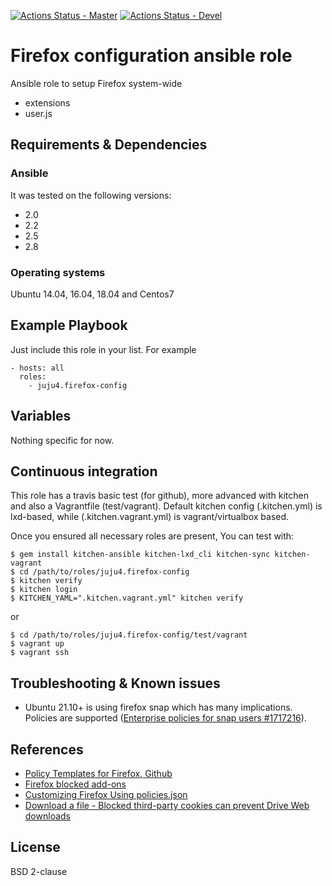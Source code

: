 [![Actions Status - Master](https://github.com/juju4/ansible-firefox-config/workflows/AnsibleCI/badge.svg)](https://github.com/juju4/ansible-firefox-config/actions?query=branch%3Amaster)
[![Actions Status - Devel](https://github.com/juju4/ansible-firefox-config/workflows/AnsibleCI/badge.svg?branch=devel)](https://github.com/juju4/ansible-firefox-config/actions?query=branch%3Adevel)
# Firefox configuration ansible role

Ansible role to setup Firefox system-wide
* extensions
* user.js

## Requirements & Dependencies

### Ansible
It was tested on the following versions:
 * 2.0
 * 2.2
 * 2.5
 * 2.8

### Operating systems

Ubuntu 14.04, 16.04, 18.04 and Centos7

## Example Playbook

Just include this role in your list.
For example

```
- hosts: all
  roles:
    - juju4.firefox-config
```

## Variables

Nothing specific for now.

## Continuous integration

This role has a travis basic test (for github), more advanced with kitchen and also a Vagrantfile (test/vagrant).
Default kitchen config (.kitchen.yml) is lxd-based, while (.kitchen.vagrant.yml) is vagrant/virtualbox based.

Once you ensured all necessary roles are present, You can test with:
```
$ gem install kitchen-ansible kitchen-lxd_cli kitchen-sync kitchen-vagrant
$ cd /path/to/roles/juju4.firefox-config
$ kitchen verify
$ kitchen login
$ KITCHEN_YAML=".kitchen.vagrant.yml" kitchen verify
```
or
```
$ cd /path/to/roles/juju4.firefox-config/test/vagrant
$ vagrant up
$ vagrant ssh
```

## Troubleshooting & Known issues

* Ubuntu 21.10+ is using firefox snap which has many implications. Policies are supported ([Enterprise policies for snap users #1717216](https://bugzilla.mozilla.org/show_bug.cgi?id=1717216)).

## References

* [Policy Templates for Firefox, Github](https://github.com/mozilla/policy-templates)
* [Firefox blocked add-ons](https://blocked.cdn.mozilla.net/)
* [Customizing Firefox Using policies.json](https://support.mozilla.org/en-US/kb/customizing-firefox-using-policiesjson)
* [Download a file - Blocked third-party cookies can prevent Drive Web downloads](https://support.google.com/drive/answer/2423534)

## License

BSD 2-clause
